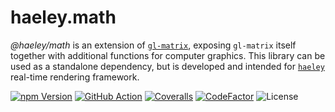 # haeley.math

*@haeley/math* is an extension of [`gl-matrix`](https://glmatrix.net/), exposing `gl-matrix` itself together with additional functions for computer graphics.
This library can be used as a standalone dependency, but is developed and intended for [`haeley`](https://github.com/halb3/haeley) real-time rendering framework.

[![npm Version](https://img.shields.io/npm/v/@haeley/math.svg)](https://www.npmjs.com/package/@haeley/math)
[![GitHub Action](https://img.shields.io/github/workflow/status/halb3/math/test.svg)](https://github.com/halb3/math/actions)
[![Coveralls](https://img.shields.io/coveralls/github/halb3/math.svg?logo=coveralls)](https://coveralls.io/github/halb3/math/)
[![CodeFactor](https://img.shields.io/codefactor/grade/github/halb3/math/main.svg?logo=codefactor)](https://www.codefactor.io/repository/github/halb3/math/)
![License](https://img.shields.io/github/license/halb3/math.svg?logo=coveralls)
